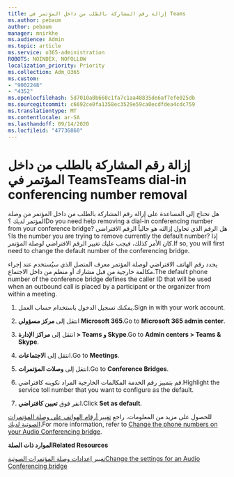```yaml
---
title: إزالة رقم المشاركة بالطلب من داخل المؤتمر في Teams
ms.author: pebaum
author: pebaum
manager: mnirkhe
ms.audience: Admin
ms.topic: article
ms.service: o365-administration
ROBOTS: NOINDEX, NOFOLLOW
localization_priority: Priority
ms.collection: Adm_O365
ms.custom:
- "9002248"
- "4352"
ms.openlocfilehash: 5d7010a0b660c1fa7c1aa48835de6af7efe025db
ms.sourcegitcommit: c6692ce0fa1358ec3529e59ca0ecdfdea4cdc759
ms.translationtype: MT
ms.contentlocale: ar-SA
ms.lasthandoff: 09/14/2020
ms.locfileid: "47736860"
---
```

# <a name="teams-dial-in-conferencing-number-removal"></a><span data-ttu-id="0971d-102">إزالة رقم المشاركة بالطلب من داخل المؤتمر في Teams</span><span class="sxs-lookup"><span data-stu-id="0971d-102">Teams dial-in conferencing number removal</span></span>

<span data-ttu-id="0971d-103">هل تحتاج إلى المساعدة على إزالة رقم المشاركة بالطلب من داخل المؤتمر من وصلة المؤتمر لديك ؟</span><span class="sxs-lookup"><span data-stu-id="0971d-103">Do you need help removing a dial-in conferencing number from your conference bridge?</span></span> <span data-ttu-id="0971d-104">هل الرقم الذي تحاول إزالته هو حالياً الرقم الافتراضي ؟</span><span class="sxs-lookup"><span data-stu-id="0971d-104">Is the number you are trying to remove currently the default number?</span></span> <span data-ttu-id="0971d-105">إذا كان الأمر كذلك، فيجب عليك تغيير الرقم الافتراضي لوصلة المؤتمر.</span><span class="sxs-lookup"><span data-stu-id="0971d-105">If so, you will first need to change the default number of the conferencing bridge.</span></span>

<span data-ttu-id="0971d-106">يحدد رقم الهاتف الافتراضي لوصلة المؤتمر معرف المتصل الذي سيُستخدم عند إجراء مكالمة خارجية من قبل مشارك أو منظم من داخل الاجتماع.</span><span class="sxs-lookup"><span data-stu-id="0971d-106">The default phone number of the conference bridge defines the caller ID that will be used when an outbound call is placed by a participant or the organizer from within a meeting.</span></span>

1. <span data-ttu-id="0971d-107">يمكنك تسجيل الدخول باستخدام حساب العمل.</span><span class="sxs-lookup"><span data-stu-id="0971d-107">Sign in with your work account.</span></span>

2. <span data-ttu-id="0971d-108">انتقل إلى **مركز مسؤولي Microsoft 365**.</span><span class="sxs-lookup"><span data-stu-id="0971d-108">Go to **Microsoft 365 admin center**.</span></span>

3. <span data-ttu-id="0971d-109">انتقل إلى **مراكز الإدارة > Teams و Skype**.</span><span class="sxs-lookup"><span data-stu-id="0971d-109">Go to **Admin centers > Teams & Skype**.</span></span>

4. <span data-ttu-id="0971d-110">انتقل إلى **الاجتماعات**.</span><span class="sxs-lookup"><span data-stu-id="0971d-110">Go to **Meetings**.</span></span>

5. <span data-ttu-id="0971d-111">انتقل إلى **وصلات المؤتمرات**.</span><span class="sxs-lookup"><span data-stu-id="0971d-111">Go to **Conference Bridges**.</span></span>

6. <span data-ttu-id="0971d-112">قم بتمييز رقم الخدمة المكالمات الخارجية المراد تكوينه كافتراضي.</span><span class="sxs-lookup"><span data-stu-id="0971d-112">Highlight the service toll number that you want to configure as the default.</span></span>

7. <span data-ttu-id="0971d-113">انقر فوق **تعيين كافتراضي**.</span><span class="sxs-lookup"><span data-stu-id="0971d-113">Click **Set as default**.</span></span>

<span data-ttu-id="0971d-114">للحصول على مزيد من المعلومات، راجع [تغيير أرقام الهواتف على وصلة المؤتمرات الصوتية لديك](https://docs.microsoft.com/microsoftteams/change-the-phone-numbers-on-your-audio-conferencing-bridge).</span><span class="sxs-lookup"><span data-stu-id="0971d-114">For more information, refer to [Change the phone numbers on your Audio Conferencing bridge](https://docs.microsoft.com/microsoftteams/change-the-phone-numbers-on-your-audio-conferencing-bridge).</span></span>

<span data-ttu-id="0971d-115">**الموارد ذات الصلة**</span><span class="sxs-lookup"><span data-stu-id="0971d-115">**Related Resources**</span></span>

[<span data-ttu-id="0971d-116">تغيير إعدادات وصلة المؤتمرات الصوتية</span><span class="sxs-lookup"><span data-stu-id="0971d-116">Change the settings for an Audio Conferencing bridge</span></span>](https://docs.microsoft.com/microsoftteams/change-the-settings-for-an-audio-conferencing-bridge)

